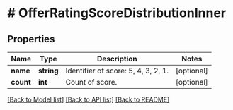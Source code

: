 # # OfferRatingScoreDistributionInner

## Properties

Name | Type | Description | Notes
------------ | ------------- | ------------- | -------------
**name** | **string** | Identifier of score: 5, 4, 3, 2, 1. | [optional]
**count** | **int** | Count of score. | [optional]

[[Back to Model list]](../../README.md#models) [[Back to API list]](../../README.md#endpoints) [[Back to README]](../../README.md)
